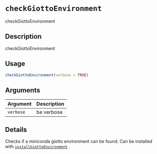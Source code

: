 # `checkGiottoEnvironment`

checkGiottoEnvironment


## Description

checkGiottoEnvironment


## Usage

```r
checkGiottoEnvironment(verbose = TRUE)
```


## Arguments

Argument      |Description
------------- |----------------
`verbose`     |     be verbose


## Details

Checks if a miniconda giotto environment can be found.
 Can be installed with [`installGiottoEnvironment`](#installgiottoenvironment) .


